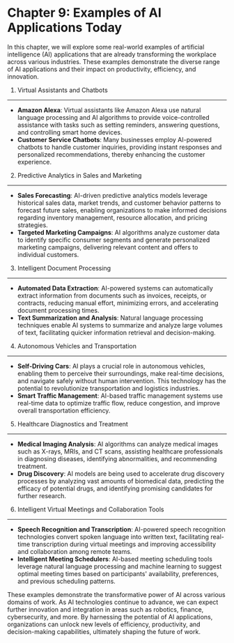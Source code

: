 Chapter 9: Examples of AI Applications Today
============================================

In this chapter, we will explore some real-world examples of artificial intelligence (AI) applications that are already transforming the workplace across various industries. These examples demonstrate the diverse range of AI applications and their impact on productivity, efficiency, and innovation.

1. Virtual Assistants and Chatbots
----------------------------------

* **Amazon Alexa**: Virtual assistants like Amazon Alexa use natural language processing and AI algorithms to provide voice-controlled assistance with tasks such as setting reminders, answering questions, and controlling smart home devices.
* **Customer Service Chatbots**: Many businesses employ AI-powered chatbots to handle customer inquiries, providing instant responses and personalized recommendations, thereby enhancing the customer experience.

2. Predictive Analytics in Sales and Marketing
----------------------------------------------

* **Sales Forecasting**: AI-driven predictive analytics models leverage historical sales data, market trends, and customer behavior patterns to forecast future sales, enabling organizations to make informed decisions regarding inventory management, resource allocation, and pricing strategies.
* **Targeted Marketing Campaigns**: AI algorithms analyze customer data to identify specific consumer segments and generate personalized marketing campaigns, delivering relevant content and offers to individual customers.

3. Intelligent Document Processing
----------------------------------

* **Automated Data Extraction**: AI-powered systems can automatically extract information from documents such as invoices, receipts, or contracts, reducing manual effort, minimizing errors, and accelerating document processing times.
* **Text Summarization and Analysis**: Natural language processing techniques enable AI systems to summarize and analyze large volumes of text, facilitating quicker information retrieval and decision-making.

4. Autonomous Vehicles and Transportation
-----------------------------------------

* **Self-Driving Cars**: AI plays a crucial role in autonomous vehicles, enabling them to perceive their surroundings, make real-time decisions, and navigate safely without human intervention. This technology has the potential to revolutionize transportation and logistics industries.
* **Smart Traffic Management**: AI-based traffic management systems use real-time data to optimize traffic flow, reduce congestion, and improve overall transportation efficiency.

5. Healthcare Diagnostics and Treatment
---------------------------------------

* **Medical Imaging Analysis**: AI algorithms can analyze medical images such as X-rays, MRIs, and CT scans, assisting healthcare professionals in diagnosing diseases, identifying abnormalities, and recommending treatment.
* **Drug Discovery**: AI models are being used to accelerate drug discovery processes by analyzing vast amounts of biomedical data, predicting the efficacy of potential drugs, and identifying promising candidates for further research.

6. Intelligent Virtual Meetings and Collaboration Tools
-------------------------------------------------------

* **Speech Recognition and Transcription**: AI-powered speech recognition technologies convert spoken language into written text, facilitating real-time transcription during virtual meetings and improving accessibility and collaboration among remote teams.
* **Intelligent Meeting Schedulers**: AI-based meeting scheduling tools leverage natural language processing and machine learning to suggest optimal meeting times based on participants' availability, preferences, and previous scheduling patterns.

These examples demonstrate the transformative power of AI across various domains of work. As AI technologies continue to advance, we can expect further innovation and integration in areas such as robotics, finance, cybersecurity, and more. By harnessing the potential of AI applications, organizations can unlock new levels of efficiency, productivity, and decision-making capabilities, ultimately shaping the future of work.
